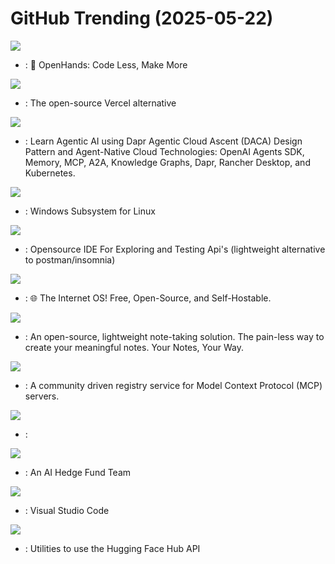 # GitHub Trending (2025-05-22)

![](https://img.shields.io/badge/Python-New%20352-green?style=flat-square&logo=appveyor)
- [](https://github.comundefined): 🙌 OpenHands: Code Less, Make More

![](https://img.shields.io/badge/TypeScript-New%20265-green?style=flat-square&logo=appveyor)
- [](https://github.comundefined): The open-source Vercel alternative

![](https://img.shields.io/badge/Jupyter%20Notebook-New%2055-green?style=flat-square&logo=appveyor)
- [](https://github.comundefined): Learn Agentic AI using Dapr Agentic Cloud Ascent (DACA) Design Pattern and Agent-Native Cloud Technologies: OpenAI Agents SDK, Memory, MCP, A2A, Knowledge Graphs, Dapr, Rancher Desktop, and Kubernetes.

![](https://img.shields.io/badge/C%2B%2B-New%202-green?style=flat-square&logo=appveyor)
- [](https://github.comundefined): Windows Subsystem for Linux

![](https://img.shields.io/badge/JavaScript-New%20121-green?style=flat-square&logo=appveyor)
- [](https://github.comundefined): Opensource IDE For Exploring and Testing Api's (lightweight alternative to postman/insomnia)

![](https://img.shields.io/badge/JavaScript-New%20499-green?style=flat-square&logo=appveyor)
- [](https://github.comundefined): 🌐 The Internet OS! Free, Open-Source, and Self-Hostable.

![](https://img.shields.io/badge/Go-New%20382-green?style=flat-square&logo=appveyor)
- [](https://github.comundefined): An open-source, lightweight note-taking solution. The pain-less way to create your meaningful notes. Your Notes, Your Way.

![](https://img.shields.io/badge/Go-New%20306-green?style=flat-square&logo=appveyor)
- [](https://github.comundefined): A community driven registry service for Model Context Protocol (MCP) servers.

![](https://img.shields.io/badge/none-New%2044-green?style=flat-square&logo=appveyor)
- [](https://github.comundefined): 

![](https://img.shields.io/badge/Python-New%20442-green?style=flat-square&logo=appveyor)
- [](https://github.comundefined): An AI Hedge Fund Team

![](https://img.shields.io/badge/TypeScript-New%20311-green?style=flat-square&logo=appveyor)
- [](https://github.comundefined): Visual Studio Code

![](https://img.shields.io/badge/TypeScript-New%2067-green?style=flat-square&logo=appveyor)
- [](https://github.comundefined): Utilities to use the Hugging Face Hub API

